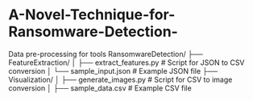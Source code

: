 # A-Novel-Technique-for-Ransomware-Detection-
Data pre-processing for tools RansomwareDetection/
├── FeatureExtraction/
│   ├── extract_features.py  # Script for JSON to CSV conversion
│   └── sample_input.json    # Example JSON file
├── Visualization/
│   ├── generate_images.py   # Script for CSV to image conversion
│   ├── sample_data.csv      # Example CSV file
